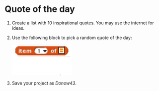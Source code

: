 # Quote of the day

1. Create a list with 10 inspirational quotes.  You may use the internet for ideas.

2. Use the following block to pick a random quote of the day:

   ![item](images/item.png)

3. Save your project as _Donow43_.
